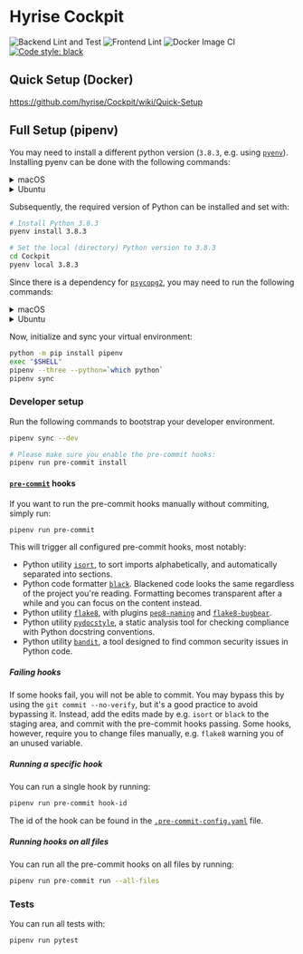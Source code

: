 # Hyrise Cockpit

![Backend Lint and Test](https://github.com/hyrise/Cockpit/workflows/Backend%20Lint%20and%20Test/badge.svg)
![Frontend Lint](https://github.com/hyrise/Cockpit/workflows/Frontend%20Lint/badge.svg)
![Docker Image CI](https://github.com/hyrise/Cockpit/workflows/Docker%20Image%20CI/badge.svg)
<a href="https://github.com/psf/black"><img alt="Code style: black" src="https://img.shields.io/badge/code%20style-black-000000.svg"></a>

## Quick Setup (Docker)

https://github.com/hyrise/Cockpit/wiki/Quick-Setup

## Full Setup (pipenv)

You may need to install a different python version (`3.8.3`, e.g. using [`pyenv`](https://github.com/pyenv/pyenv#installation)).
Installing pyenv can be done with the following commands:


<details>
<summary>macOS</summary>

```bash
brew install pyenv
```

</details>

<details>
<summary>Ubuntu</summary>

```bash
# Update package list
sudo apt-get update

# Dependencies commonly missing, causing issues with pyenv
sudo apt-get install -y make build-essential libssl-dev zlib1g-dev libbz2-dev libreadline-dev libsqlite3-dev wget curl llvm libncurses5-dev libncursesw5-dev xz-utils tk-dev libffi-dev liblzma-dev python-openssl git

# Pyenv install script
curl -L https://github.com/pyenv/pyenv-installer/raw/master/bin/pyenv-installer | bash
```

Put the following in your `.bashrc` (or `.zshrc`, etc.):

```bash
export PATH="/home/$USER/.pyenv/bin:$PATH"
eval "$(pyenv init -)"
eval "$(pyenv virtualenv-init -)"
```

Restart your shell:

```bash
exec "$SHELL"
```

</details>

Subsequently, the required version of Python can be installed and set with:

```bash
# Install Python 3.8.3
pyenv install 3.8.3

# Set the local (directory) Python version to 3.8.3
cd Cockpit
pyenv local 3.8.3
```
Since there is a dependency for [`psycopg2`](http://initd.org/psycopg/docs/install.html), you may need to run the following commands:

<details>
<summary>macOS</summary>

```bash
brew install libpq postgresql
```

</details>

<details>
<summary>Ubuntu</summary>

```bash
sudo apt-get install libpq-dev
```

</details>

Now, initialize and sync your virtual environment:

```bash
python -m pip install pipenv
exec "$SHELL"
pipenv --three --python=`which python`
pipenv sync
```

### Developer setup

Run the following commands to bootstrap your developer environment.

```bash
pipenv sync --dev

# Please make sure you enable the pre-commit hooks:
pipenv run pre-commit install
```

#### [`pre-commit`](https://github.com/pre-commit/pre-commit) hooks

If you want to run the pre-commit hooks manually without commiting, simply run:

```bash
pipenv run pre-commit
```

This will trigger all configured pre-commit hooks, most notably:

- Python utility [`isort`](https://github.com/timothycrosley/isort), to sort imports alphabetically, and automatically separated into sections.
- Python code formatter [`black`](https://github.com/psf/black).
  Blackened code looks the same regardless of the project you're reading.
  Formatting becomes transparent after a while and you can focus on the content instead.
- Python utility [`flake8`](https://github.com/PyCQA/flake8), with plugins [`pep8-naming`](https://github.com/PyCQA/pep8-naming) and [`flake8-bugbear`](https://github.com/PyCQA/flake8-bugbear).
- Python utility [`pydocstyle`](https://github.com/PyCQA/pydocstyle), a static analysis tool for checking compliance with Python docstring conventions.
- Python utility [`bandit`](https://github.com/PyCQA/bandit), a tool designed to find common security issues in Python code.

##### Failing hooks

If some hooks fail, you will not be able to commit.
You may bypass this by using the `git commit --no-verify`, but it's a good practice to avoid bypassing it.
Instead, add the edits made by e.g. `isort` or `black` to the staging area, and commit with the pre-commit hooks passing.
Some hooks, however, require you to change files manually, e.g. `flake8` warning you of an unused variable.

##### Running a specific hook

You can run a single hook by running:

```bash
pipenv run pre-commit hook-id
```

The id of the hook can be found in the [`.pre-commit-config.yaml`](.pre-commit-config.yaml) file.

##### Running hooks on all files

You can run all the pre-commit hooks on all files by running:

```bash
pipenv run pre-commit run --all-files
```

### Tests

You can run all tests with:

```bash
pipenv run pytest
```

